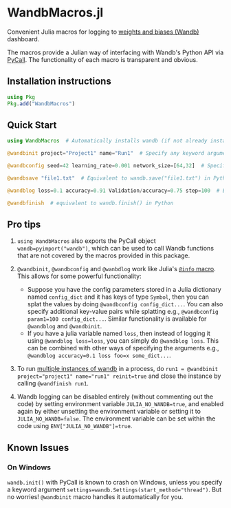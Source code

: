 # WandbMacros.jl

Convenient Julia macros for logging to [weights and biases (Wandb)](wandb.ai) dashboard.

The macros provide a Julian way of interfacing with Wandb's Python API via [PyCall](https://github.com/JuliaPy/PyCall.jl). The functionality of each macro is transparent and obvious.


## Installation instructions

```julia
using Pkg
Pkg.add("WandbMacros")
```

## Quick Start

```julia
using WandbMacros  # Automatically installs wandb (if not already installed) if PyCall.conda is true, else raises a prompt to install it.

@wandbinit project="Project1" name="Run1"  # Specify any keyword arguments that you would pass to wandb.init() in Python.

@wandbconfig seed=42 learning_rate=0.001 network_size=[64,32]  # Specify the config dictionary. Equivalent to wandb.config.update({"seed": 42, "learning_rate": 0.001, "network_size": [64,32]}, allow_val_change=True) in Python.

@wandbsave "file1.txt"  # Equivalent to wandb.save("file1.txt") in Python

@wandblog loss=0.1 accuracy=0.91 Validation/accuracy=0.75 step=100  # Equivalent to wandb.log({"loss":1, "accuracy":0.91, "Validation/accuracy":0.75}, step=100) in Python. `step` is an optional and a reserved keyword.

@wandbfinish  # equivalent to wandb.finish() in Python

```


## Pro tips

1. `using WandbMacros` also exports the PyCall object `wandb=pyimport("wandb")`, which can be used to call Wandb functions that are not covered by the macros provided in this package.

2. `@wandbinit`, `@wandbconfig` and `@wanbdlog` work like Julia's [`@info` macro](https://docs.julialang.org/en/v1/stdlib/Logging/). This allows for some powerful functionality:

    - Suppose you have the config parameters stored in a Julia dictionary named `config_dict` and it has keys of type `Symbol`, then you can splat the values by doing `@wandbconfig config_dict...`. You can also specify additional key-value pairs while splatting e.g., `@wandbconfig param1=100 config_dict...`. Similar functionality is available for `@wandblog` and `@wandbinit`. 
    - If you have a julia variable named `loss`, then instead of logging it using `@wandblog loss=loss`, you can simply do `@wandblog loss`. This can be combined with other ways of specifying the arguments e.g., `@wandblog accuracy=0.1 loss foo=x some_dict...`.


3. To run [multiple instances of wandb](https://docs.wandb.ai/guides/track/launch) in a process, do `run1 = @wandbinit project="project1" name="run1" reinit=true` and close the instance by calling `@wandfinish run1`.

4. Wandb logging can be disabled entirely (without commenting out the code) by setting environment variable `JULIA_NO_WANDB=true`, and enabled again by either unsetting the environment variable or setting it to `JULIA_NO_WANDB=false`. The environment variable can be set within the code using `ENV["JULIA_NO_WANDB"]=true`.


## Known Issues

### On Windows

`wandb.init()` with PyCall is known to crash on Windows, unless you specify a keyword argument `settings=wandb.Settings(start_method="thread")`. But no worries! `@wandbinit` macro handles it automatically for you.